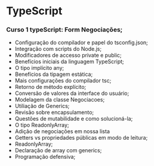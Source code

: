 # TypeScript
### Curso 1 typeScript: Form Negociações;

- Configuração do compilador e papel do tsconfig.json;
- Integração com scripts do Node.js;
- Modificadores de accesso private e public;
- Benefícios iniciais da linguagem TypeScript;
- O tipo implícito any;
- Benefícios da tipagem estática;
- Mais configurações do compilador tsc;
- Retorno de método explícito;
- Conversão de valores da interface do usuário;
- Modelagem da classe Negociacoes;
- Utiliação de Generics;
- Revisão sobre encapsulamento;
- Questões de mutabilidade e como solucioná-la;
- O tipo ReadonlyArray;
- Adição de negociações em nossa lista
- Getters vs propriedades públicas em modo de leitura;
- ReadonlyArray;
- Declaração de array com generics;
- Programação defensiva;